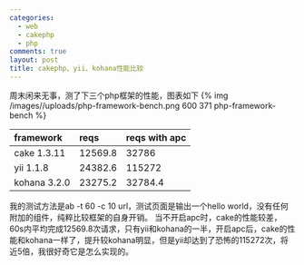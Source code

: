 ```yaml
--- 
categories: 
  - web
  - cakephp
  - php
comments: true
layout: post
title: cakephp、yii、kohana性能比较
---
```

周末闲来无事，测了下三个php框架的性能，图表如下
{% img /images//uploads/php-framework-bench.png 600 371 php-framework-bench %}

<!--more-->

| framework | reqs | reqs with apc |
| :--------- | :---- | :------------- |
| cake 1.3.11 | 12569.8 | 32786
| yii 1.1.8 | 24382.6 | 115272
| kohana 3.2.0 | 23275.2 | 32784.4

我的测试方法是ab -t 60 -c 10 url，测试页面是输出一个hello world，没有任何附加的组件，纯粹比较框架的自身开销。
当不开启apc时，cake的性能较差，60s内平均完成12569.8次请求，只有yii和kohana的一半，开启apc后，cake的性能和kohana一样了，提升较kohana明显，但是yii却达到了恐怖的115272次，将近5倍，我很好奇它是怎么实现的。
